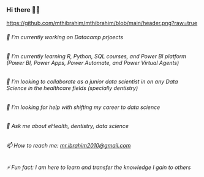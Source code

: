 ### Hi there 👋🦷

https://github.com/mthibrahim/mthibrahim/blob/main/header.png?raw=true

###### 🔭 I’m currently working on Datacamp prjoects 
###### 🌱 I’m currently learning R, Python, SQL courses, and Power BI platform (Power BI, Power Apps, Power Automate, and Power Virtual Agents)
###### 👯 I’m looking to collaborate as a junior data scientist in on any Data Science in the healthcare fields (specially dentistry)
###### 🤔 I’m looking for help with shifting my career to data science 
###### 💬 Ask me about eHealth, dentistry, data science
###### 📫 How to reach me: mr.ibrahim2010@gmail.com
###### ⚡ Fun fact: I am here to learn and transfer the knowledge I gain to others



<!--

**mthibrahim/mthibrahim** is a ✨ _special_ ✨ repository because its `README.md` (this file) appears on your GitHub profile.

-->
